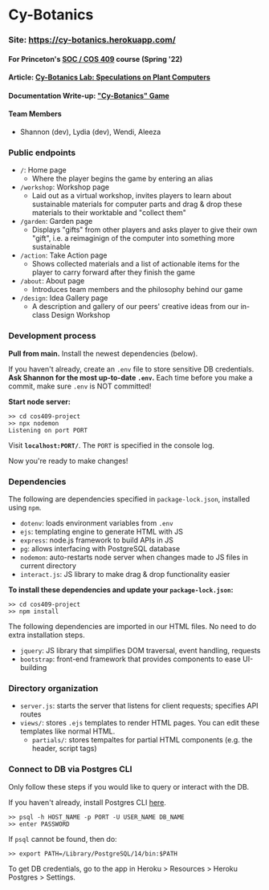 # Cy-Botanics

### Site: https://cy-botanics.herokuapp.com/

#### For Princeton's [SOC / COS 409](https://registrar.princeton.edu/course-offerings/course-details?term=1224&courseid=011914) course (Spring '22)
#### Article: [Cy-Botanics Lab: Speculations on Plant Computers](https://drive.google.com/file/d/12KkYvpt2A0gsIpPlsWflJ_26cE0Q9AFk/view?usp=sharing)
#### Documentation Write-up: ["Cy-Botanics" Game](https://drive.google.com/file/d/12NpLaJ5ERl6Pkj1OSJeXC8VFpEpuXXeI/view?usp=sharing)

#### Team Members 
* Shannon (dev), Lydia (dev), Wendi, Aleeza

### Public endpoints

- `/`: Home page
  - Where the player begins the game by entering an alias
- `/workshop`: Workshop page 
  - Laid out as a virtual workshop, invites players to learn about sustainable materials for computer parts and drag & drop these materials to their worktable and "collect them"
- `/garden`: Garden page 
  - Displays "gifts" from other players and asks player to give their own "gift", i.e. a reimaginign of the computer into something more sustainable
- `/action`: Take Action page 
  - Shows collected materials and a list of actionable items for the player to carry forward after they finish the game
- `/about`: About page 
  - Introduces team members and the philosophy behind our game 
- `/design`: Idea Gallery page 
  -  A description and gallery of our peers' creative ideas from our in-class Design Workshop

### Development process

**Pull from main.** Install the newest dependencies (below).

If you haven't already, create an `.env` file to store sensitive DB credentials. **Ask Shannon for the most up-to-date `.env`.** Each time before you make a commit, make sure `.env` is NOT committed!

**Start node server:**

```
>> cd cos409-project
>> npx nodemon
Listening on port PORT
```

Visit **`localhost:PORT/`**. The `PORT` is specified in the console log.

Now you're ready to make changes!

### Dependencies

The following are dependencies specified in `package-lock.json`, installed using `npm`.

- `dotenv`: loads environment variables from `.env`
- `ejs`: templating engine to generate HTML with JS
- `express`: node.js framework to build APIs in JS
- `pg`: allows interfacing with PostgreSQL database
- `nodemon`: auto-restarts node server when changes made to JS files in current directory
- `interact.js`: JS library to make drag & drop functionality easier

**To install these dependencies and update your `package-lock.json`:**

```
>> cd cos409-project
>> npm install
```

The following dependencies are imported in our HTML files. No need to do extra installation steps.

- `jquery`: JS library that simplifies DOM traversal, event handling, requests
- `bootstrap`: front-end framework that provides components to ease UI-building

### Directory organization

- `server.js`: starts the server that listens for client requests; specifies API routes
- `views/`: stores `.ejs` templates to render HTML pages. You can edit these templates like normal HTML.
  - `partials/`: stores tempaltes for partial HTML components (e.g. the header, script tags)

### Connect to DB via Postgres CLI

Only follow these steps if you would like to query or interact with the DB.

If you haven't already, install Postgres CLI [here](https://www.postgresql.org/download/).

```
>> psql -h HOST_NAME -p PORT -U USER_NAME DB_NAME
>> enter PASSWORD
```

If `psql` cannot be found, then do:

```
>> export PATH=/Library/PostgreSQL/14/bin:$PATH
```

To get DB credentials, go to the app in Heroku > Resources > Heroku Postgres > Settings.
